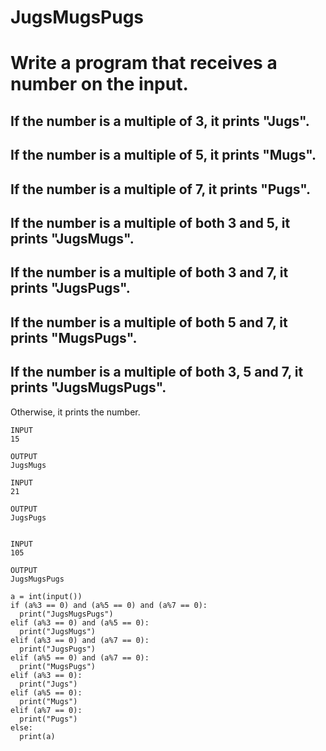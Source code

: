 # JugsMugsPugs 

# Write a program that receives a number on the input.

## If the number is a multiple of 3, it prints "Jugs". 
## If the number is a multiple of 5, it prints "Mugs".
## If the number is a multiple of 7, it prints "Pugs".
## If the number is a multiple of both 3 and 5, it prints "JugsMugs".
## If the number is a multiple of both 3 and 7, it prints "JugsPugs".
## If the number is a multiple of both 5 and 7, it prints "MugsPugs".
## If the number is a multiple of both 3, 5 and 7, it prints "JugsMugsPugs".

Otherwise, it prints the number.

```
INPUT 
15

OUTPUT
JugsMugs

INPUT 
21

OUTPUT
JugsPugs


INPUT 
105

OUTPUT 
JugsMugsPugs
```
```
a = int(input())
if (a%3 == 0) and (a%5 == 0) and (a%7 == 0):
  print("JugsMugsPugs")
elif (a%3 == 0) and (a%5 == 0):
  print("JugsMugs")
elif (a%3 == 0) and (a%7 == 0):
  print("JugsPugs")
elif (a%5 == 0) and (a%7 == 0):
  print("MugsPugs")
elif (a%3 == 0):
  print("Jugs")
elif (a%5 == 0):
  print("Mugs")
elif (a%7 == 0):
  print("Pugs")
else:
  print(a)
```
